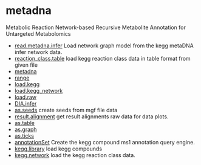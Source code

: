 # metadna

Metabolic Reaction Network-based Recursive Metabolite Annotation for Untargeted Metabolomics

+ [read.metadna.infer](metadna/read.metadna.infer.1) Load network graph model from the kegg metaDNA infer network data.
+ [reaction_class.table](metadna/reaction_class.table.1) load kegg reaction class data in table format from given file
+ [metadna](metadna/metadna.1) 
+ [range](metadna/range.1) 
+ [load.kegg](metadna/load.kegg.1) 
+ [load.kegg_network](metadna/load.kegg_network.1) 
+ [load.raw](metadna/load.raw.1) 
+ [DIA.infer](metadna/DIA.infer.1) 
+ [as.seeds](metadna/as.seeds.1) create seeds from mgf file data
+ [result.alignment](metadna/result.alignment.1) get result alignments raw data for data plots.
+ [as.table](metadna/as.table.1) 
+ [as.graph](metadna/as.graph.1) 
+ [as.ticks](metadna/as.ticks.1) 
+ [annotationSet](metadna/annotationSet.1) Create the kegg compound ms1 annotation query engine.
+ [kegg.library](metadna/kegg.library.1) load kegg compounds
+ [kegg.network](metadna/kegg.network.1) load the kegg reaction class data.

